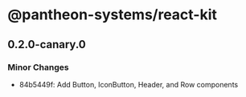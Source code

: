 # @pantheon-systems/react-kit

## 0.2.0-canary.0

### Minor Changes

- 84b5449f: Add Button, IconButton, Header, and Row components
